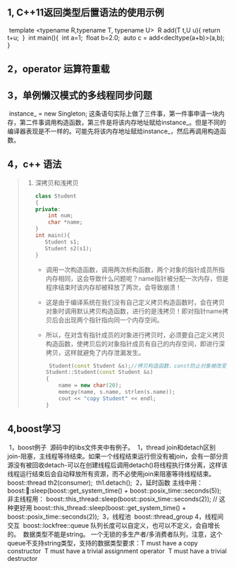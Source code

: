 ## 1, C++11返回类型后置语法的使用示例
​	template <typename R,typename T, typename U>
​	R add(T t,U u){
​	  return t+u;
​	}
​	int main(){
​	  int a=1;
​	  float b=2.0;
​	  auto c = add<decltype(a+b)>(a,b);
​	}
​	

## 2，operator 运算符重载

## 3，单例懒汉模式的多线程同步问题 
​	instance_ = new Singleton;
​	这条语句实际上做了三件事，第一件事申请一块内存，第二件事调用构造函数，第三件是将该内存地址赋给instance_。
​	但是不同的编译器表现是不一样的。可能先将该内存地址赋给instance_，然后再调用构造函数。



## 4，c++ 语法

> 1. 深拷贝和浅拷贝
>
>    ```c++
>    class Student
>    {
>    private:
>        int num;
>        char *name;
>    }
>    int main(){
>       Student s1;
>       Student s2(s1); 
>    }
>    ```
>
>    * 调用一次构造函数，调用两次析构函数，两个对象的指针成员所指内存相同，这会导致什么问题呢？name指针被分配一次内存，但是程序结束时该内存却被释放了两次，会导致崩溃！
>
>    * 这是由于编译系统在我们没有自己定义拷贝构造函数时，会在拷贝对象时调用默认拷贝构造函数，进行的是浅拷贝！即对指针name拷贝后会出现两个指针指向同一个内存空间。
>
>    * 所以，在对含有指针成员的对象进行拷贝时，必须要自己定义拷贝构造函数，使拷贝后的对象指针成员有自己的内存空间，即进行深拷贝，这样就避免了内存泄漏发生。
>
>      ```c++
>       Student(const Student &s);//拷贝构造函数，const防止对象被改变
>      Student::Student(const Student &s)
>      {
>          name = new char(20);
>          memcpy(name, s.name, strlen(s.name));
>          cout << "copy Student" << endl;
>      }
>      ```
>

## 4,boost学习
​	1，boost例子
​		源码中的libs文件夹中有例子。
​	1，thread join和detach区别
​		join-阻塞，主线程等待结束。如果一个线程结束运行但没有被join，会有一部分资源没有被回收
​		detach-可以在创建线程后调用detach()将线程执行体分离，这样该线程运行结束后会自动释放所有资源，而不必使用join来阻塞等待线程结束。
​		 	boost::thread th2(consumer);
​		    th1.detach();
​	2，延时函数
​		主线中用：	
​			boost::thread::sleep(boost::get_system_time() + boost::posix_time::seconds(5)); 
​		非主线程用：
​			boost::this_thread::sleep(boost::posix_time::seconds(2));    // 这种更好用 
​			boost::this_thread::sleep(boost::get_system_time() + boost::posix_time::seconds(2));
​	3，线程池
​		boost::thread_group 
​	4，线程间交互
​		boost::lockfree::queue
​			队列长度可以自定义，也可以不定义，会自增长的。
​			数据类型不能是string。
​			一个无锁的多生产者/多消费者队列，注意，这个queue不支持string类型，支持的数据类型要求：
​		T must have a copy constructor
​		T must have a trivial assignment operator
​		T must have a trivial destructor